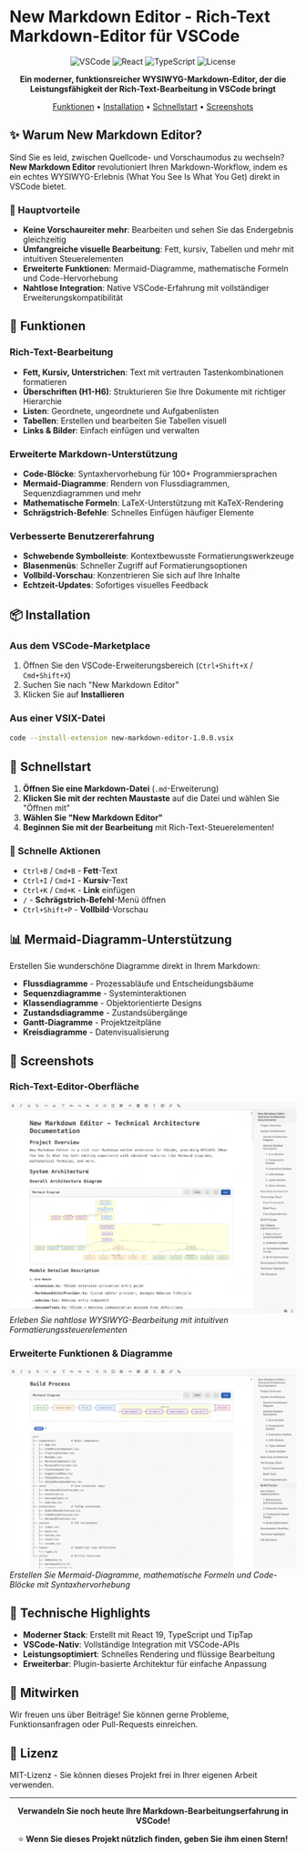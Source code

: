 # New Markdown Editor - Rich-Text Markdown-Editor für VSCode

<div align="center">

![VSCode](https://img.shields.io/badge/VSCode-1.60+-blue?logo=visualstudiocode)
![React](https://img.shields.io/badge/React-19.0-blue?logo=react)
![TypeScript](https://img.shields.io/badge/TypeScript-5.6-blue?logo=typescript)
![License](https://img.shields.io/badge/License-MIT-green)

**Ein moderner, funktionsreicher WYSIWYG-Markdown-Editor, der die Leistungsfähigkeit der Rich-Text-Bearbeitung in VSCode bringt**

[Funktionen](#-funktionen) • [Installation](#-installation) • [Schnellstart](#-schnellstart) • [Screenshots](#-screenshots)

</div>

## ✨ Warum New Markdown Editor?

Sind Sie es leid, zwischen Quellcode- und Vorschaumodus zu wechseln? **New Markdown Editor** revolutioniert Ihren Markdown-Workflow, indem es ein echtes WYSIWYG-Erlebnis (What You See Is What You Get) direkt in VSCode bietet.

### 🚀 Hauptvorteile

- **Keine Vorschaureiter mehr**: Bearbeiten und sehen Sie das Endergebnis gleichzeitig
- **Umfangreiche visuelle Bearbeitung**: Fett, kursiv, Tabellen und mehr mit intuitiven Steuerelementen
- **Erweiterte Funktionen**: Mermaid-Diagramme, mathematische Formeln und Code-Hervorhebung
- **Nahtlose Integration**: Native VSCode-Erfahrung mit vollständiger Erweiterungskompatibilität

## 🎯 Funktionen

### Rich-Text-Bearbeitung
- **Fett, Kursiv, Unterstrichen**: Text mit vertrauten Tastenkombinationen formatieren
- **Überschriften (H1-H6)**: Strukturieren Sie Ihre Dokumente mit richtiger Hierarchie
- **Listen**: Geordnete, ungeordnete und Aufgabenlisten
- **Tabellen**: Erstellen und bearbeiten Sie Tabellen visuell
- **Links & Bilder**: Einfach einfügen und verwalten

### Erweiterte Markdown-Unterstützung
- **Code-Blöcke**: Syntaxhervorhebung für 100+ Programmiersprachen
- **Mermaid-Diagramme**: Rendern von Flussdiagrammen, Sequenzdiagrammen und mehr
- **Mathematische Formeln**: LaTeX-Unterstützung mit KaTeX-Rendering
- **Schrägstrich-Befehle**: Schnelles Einfügen häufiger Elemente

### Verbesserte Benutzererfahrung
- **Schwebende Symbolleiste**: Kontextbewusste Formatierungswerkzeuge
- **Blasenmenüs**: Schneller Zugriff auf Formatierungsoptionen
- **Vollbild-Vorschau**: Konzentrieren Sie sich auf Ihre Inhalte
- **Echtzeit-Updates**: Sofortiges visuelles Feedback

## 📦 Installation

### Aus dem VSCode-Marketplace
1. Öffnen Sie den VSCode-Erweiterungsbereich (`Ctrl+Shift+X` / `Cmd+Shift+X`)
2. Suchen Sie nach "New Markdown Editor"
3. Klicken Sie auf **Installieren**

### Aus einer VSIX-Datei
```bash
code --install-extension new-markdown-editor-1.0.0.vsix
```

## 🚀 Schnellstart

1. **Öffnen Sie eine Markdown-Datei** (`.md`-Erweiterung)
2. **Klicken Sie mit der rechten Maustaste** auf die Datei und wählen Sie "Öffnen mit"
3. **Wählen Sie "New Markdown Editor"**
4. **Beginnen Sie mit der Bearbeitung** mit Rich-Text-Steuerelementen!

### 🎹 Schnelle Aktionen
- `Ctrl+B` / `Cmd+B` - **Fett**-Text
- `Ctrl+I` / `Cmd+I` - **Kursiv**-Text
- `Ctrl+K` / `Cmd+K` - **Link** einfügen
- `/` - **Schrägstrich-Befehl**-Menü öffnen
- `Ctrl+Shift+P` - **Vollbild**-Vorschau

## 📊 Mermaid-Diagramm-Unterstützung

Erstellen Sie wunderschöne Diagramme direkt in Ihrem Markdown:

- **Flussdiagramme** - Prozessabläufe und Entscheidungsbäume
- **Sequenzdiagramme** - Systeminteraktionen
- **Klassendiagramme** - Objektorientierte Designs
- **Zustandsdiagramme** - Zustandsübergänge
- **Gantt-Diagramme** - Projektzeitpläne
- **Kreisdiagramme** - Datenvisualisierung

## 🎨 Screenshots

### Rich-Text-Editor-Oberfläche
![Rich-Text-Editor](./demo1.png)
*Erleben Sie nahtlose WYSIWYG-Bearbeitung mit intuitiven Formatierungssteuerelementen*

### Erweiterte Funktionen & Diagramme
![Erweiterte Funktionen](./demo2.png)
*Erstellen Sie Mermaid-Diagramme, mathematische Formeln und Code-Blöcke mit Syntaxhervorhebung*

## 🔧 Technische Highlights

- **Moderner Stack**: Erstellt mit React 19, TypeScript und TipTap
- **VSCode-Nativ**: Vollständige Integration mit VSCode-APIs
- **Leistungsoptimiert**: Schnelles Rendering und flüssige Bearbeitung
- **Erweiterbar**: Plugin-basierte Architektur für einfache Anpassung

## 🤝 Mitwirken

Wir freuen uns über Beiträge! Sie können gerne Probleme, Funktionsanfragen oder Pull-Requests einreichen.

## 📄 Lizenz

MIT-Lizenz - Sie können dieses Projekt frei in Ihrer eigenen Arbeit verwenden.

---

<div align="center">

**Verwandeln Sie noch heute Ihre Markdown-Bearbeitungserfahrung in VSCode!**

⭐ **Wenn Sie dieses Projekt nützlich finden, geben Sie ihm einen Stern!**

</div>